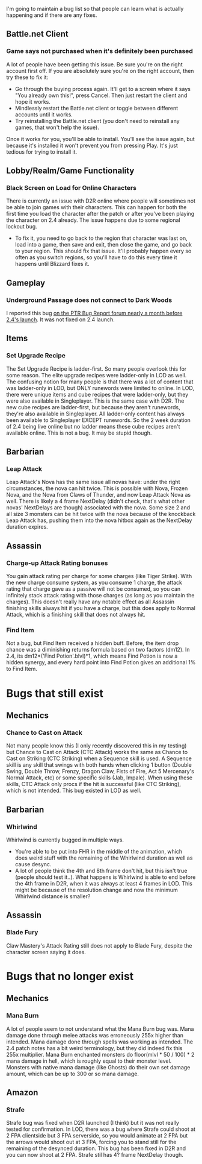 I'm going to maintain a bug list so that people can learn what is actually happening and if there are any fixes.

## Battle.net Client

### Game says not purchased when it's definitely been purchased
A lot of people have been getting this issue. Be sure you're on the right account first off. If you are absolutely sure you're on the right account, then try these to fix it:
- Go through the buying process again. It'll get to a screen where it says "You already own this!", press Cancel. Then just restart the client and hope it works.
- Mindlessly restart the Battle.net client or toggle between different accounts until it works.
- Try reinstalling the Battle.net client (you don't need to reinstall any games, that won't help the issue).

Once it works for you, you'll be able to install. You'll see the issue again, but because it's installed it won't prevent you from pressing Play. It's just tedious for trying to install it.

## Lobby/Realm/Game Functionality

### Black Screen on Load for Online Characters
There is currently an issue with D2R online where people will sometimes not be able to join games with their characters. This can happen for both the first time you load the character after the patch or after you've been playing the character on 2.4 already. The issue happens due to some regional lockout bug.
- To fix it, you need to go back to the region that character was last on, load into a game, then save and exit, then close the game, and go back to your region. This should fix that issue. It'll probably happen every so often as you switch regions, so you'll have to do this every time it happens until Blizzard fixes it.

## Gameplay

### Underground Passage does not connect to Dark Woods
I reported this bug [on the PTR Bug Report forum nearly a month before 2.4's launch](https://us.forums.blizzard.com/en/d2r/t/underground-passage-level-generates-with-no-exit/115653). It was not fixed on 2.4 launch.

## Items

### Set Upgrade Recipe
The Set Upgrade Recipe is ladder-first. So many people overlook this for some reason. The elite upgrade recipes were ladder-only in LOD as well. The confusing notion for many people is that there was a lot of content that was ladder-only in LOD, but ONLY runewords were limited to online. In LOD, there were unique items and cube recipes that were ladder-only, but they were also available in Singleplayer. This is the same case with D2R. The new cube recipes are ladder-first, but because they aren't runewords, they're also available in Singleplayer. All ladder-only content has always been available to Singleplayer EXCEPT runewords. So the 2 week duration of 2.4 being live online but no ladder means these cube recipes aren't available online. This is not a bug. It may be stupid though.

## Barbarian

### Leap Attack
Leap Attack's Nova has the same issue all novas have: under the right circumstances, the nova can hit twice. This is possible with Nova, Frozen Nova, and the Nova from Claws of Thunder, and now Leap Attack Nova as well. There is likely a 4 frame NextDelay (didn't check, that's what other novas' NextDelays are though) associated with the nova. Some size 2 and all size 3 monsters can be hit twice with the nova because of the knockback Leap Attack has, pushing them into the nova hitbox again as the NextDelay duration expires.

## Assassin

### Charge-up Attack Rating bonuses
You gain attack rating per charge for some charges (like Tiger Strike). With the new charge consume system, as you consume 1 charge, the attack rating that charge gave as a passive will not be consumed, so you can infinitely stack attack rating with those charges (as long as you maintain the charges). This doesn't really have any notable effect as all Assassin finishing skills always hit if you have a charge, but this does apply to Normal Attack, which is a finishing skill that does not always hit.

### Find Item
Not a bug, but Find Item received a hidden buff. Before, the item drop chance was a diminishing returns formula based on two factors (dm12). In 2.4, its dm12*('Find Potion'.blvl)\*1, which means Find Potion is now a hidden synergy, and every hard point into Find Potion gives an additional 1% to Find Item.

# Bugs that still exist

## Mechanics

### Chance to Cast on Attack
Not many people know this (I only recently discovered this in my testing) but Chance to Cast on Attack (CTC Attack) works the same as Chance to Cast on Striking (CTC Striking) when a Sequence skill is used. A Sequence skill is any skill that swings with both hands when clicking 1 button (Double Swing, Double Throw, Frenzy, Dragon Claw, Fists of Fire, Act 5 Mercenary's Normal Attack, etc) or some specific skills (Jab, Impale). When using these skills, CTC Attack only procs if the hit is successful (like CTC Striking), which is not intended. This bug existed in LOD as well.

## Barbarian

### Whirlwind
Whirlwind is currently bugged in multiple ways.
- You're able to be put into FHR in the middle of the animation, which does weird stuff with the remaining of the Whirlwind duration as well as cause desync.
- A lot of people think the 4th and 8th frame don't hit, but this isn't true (people should test it..). What happens is Whirlwind is able to end before the 4th frame in D2R, when it was always at least 4 frames in LOD. This might be because of the resolution change and now the minimum Whirlwind distance is smaller?

## Assassin

### Blade Fury
Claw Mastery's Attack Rating still does not apply to Blade Fury, despite the character screen saying it does.

# Bugs that no longer exist

## Mechanics

### Mana Burn
A lot of people seem to not understand what the Mana Burn bug was. Mana damage done through melee attacks was erroneously 255x higher than intended. Mana damage done through spells was working as intended. The 2.4 patch notes has a bit weird terminology, but they did indeed fix this 255x multiplier. Mana Burn enchanted monsters do floor(mlvl * 50 / 100) * 2 mana damage in hell, which is roughly equal to their monster level. Monsters with native mana damage (like Ghosts) do their own set damage amount, which can be up to 300 or so mana damage.

## Amazon

### Strafe
Strafe bug was fixed when D2R launched (I think) but it was not really tested for confirmation. In LOD, there was a bug where Strafe could shoot at 2 FPA clientside but 3 FPA serverside, so you would animate at 2 FPA but the arrows would shoot out at 3 FPA, forcing you to stand still for the remaining of the desynced duration. This bug has been fixed in D2R and you can now shoot at 2 FPA. Strafe stil has 4? frame NextDelay though.
